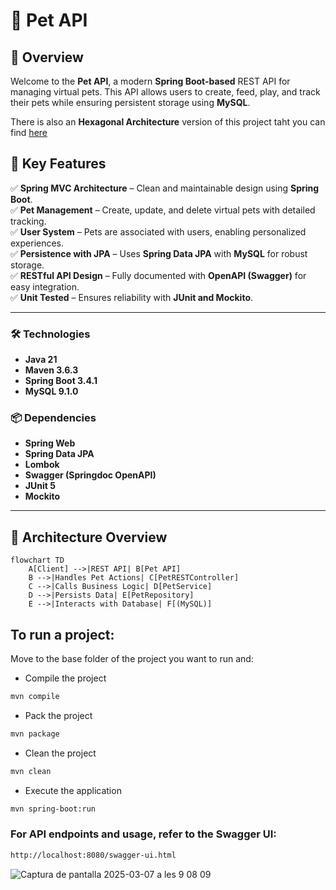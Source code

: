 # 🐾 Pet API  

## 🎯 Overview  
Welcome to the **Pet API**, a modern **Spring Boot-based** REST API for managing virtual pets. This API allows users to create, feed, play, and track their pets while ensuring persistent storage using **MySQL**.  

There is also an **Hexagonal Architecture** version of this project taht you can find [here](https://github.com/AlexandraBonetCanela/Pet-api-hexagonal)

## 🚀 Key Features  
✅ **Spring MVC Architecture** – Clean and maintainable design using **Spring Boot**.  
✅ **Pet Management** – Create, update, and delete virtual pets with detailed tracking.  
✅ **User System** – Pets are associated with users, enabling personalized experiences.  
✅ **Persistence with JPA** – Uses **Spring Data JPA** with **MySQL** for robust storage.  
✅ **RESTful API Design** – Fully documented with **OpenAPI (Swagger)** for easy integration.  
✅ **Unit Tested** – Ensures reliability with **JUnit and Mockito**.  

---

### **🛠 Technologies**  
- **Java 21**  
- **Maven 3.6.3**  
- **Spring Boot 3.4.1**  
- **MySQL 9.1.0**  

### **📦 Dependencies**  
- **Spring Web**  
- **Spring Data JPA**  
- **Lombok**  
- **Swagger (Springdoc OpenAPI)**  
- **JUnit 5**  
- **Mockito**  

---

## 📖 **Architecture Overview**  

```mermaid
flowchart TD
    A[Client] -->|REST API| B[Pet API]
    B -->|Handles Pet Actions| C[PetRESTController]
    C -->|Calls Business Logic| D[PetService]
    D -->|Persists Data| E[PetRepository]
    E -->|Interacts with Database| F[(MySQL)]

```

## To run a project:

Move to the base folder of the project you want to run and:


- Compile the project
```bash
mvn compile
```
- Pack the project
```bash
mvn package
```
- Clean the project
```bash
mvn clean
```
- Execute the application
```bash
mvn spring-boot:run
```
### For API endpoints and usage, refer to the **Swagger UI**:
```sh
http://localhost:8080/swagger-ui.html
```
![Captura de pantalla 2025-03-07 a les 9 08 09](https://github.com/user-attachments/assets/9d20330c-c2b9-47f9-a684-9da8f0c3aef9)


